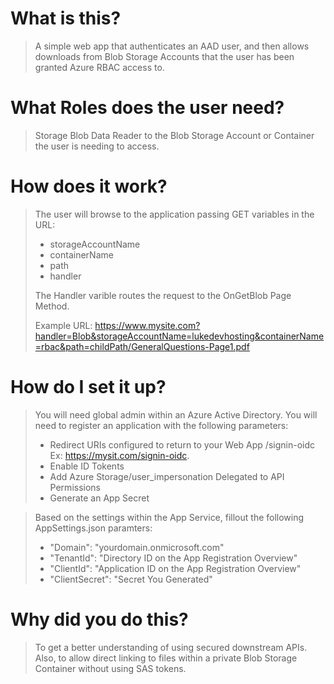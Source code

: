 # What is this?
> A simple web app that authenticates an AAD user, and then allows downloads from Blob Storage Accounts that the user has been granted Azure RBAC access to.  

# What Roles does the user need?
> Storage Blob Data Reader to the Blob Storage Account or Container the user is needing to access.

# How does it work?
>  The user will browse to the application passing GET variables in the URL:
> * storageAccountName
> * containerName
> * path
> * handler
>
> The Handler varible routes the request to the OnGetBlob Page Method.
> 
> Example URL: https://www.mysite.com?handler=Blob&storageAccountName=lukedevhosting&containerName=rbac&path=childPath/GeneralQuestions-Page1.pdf

# How do I set it up?
> You will need global admin within an Azure Active Directory.  You will need to register an application with the following parameters:
> * Redirect URIs configured to return to your Web App /signin-oidc Ex: https://mysit.com/signin-oidc.  
> * Enable ID Tokents
> * Add Azure Storage/user_impersonation Delegated to API Permissions
> * Generate an App Secret

> Based on the settings within the App Service, fillout the following AppSettings.json paramters:
> * "Domain": "yourdomain.onmicrosoft.com"
> * "TenantId": "Directory ID on the App Registration Overview"
> * "ClientId": "Application ID on the App Registration Overview"
> * "ClientSecret": "Secret You Generated"

# Why did you do this?
> To get a better understanding of using secured downstream APIs.  Also, to allow direct linking to files within a private Blob Storage Container without using SAS tokens.  